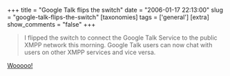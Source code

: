 +++
title = "Google Talk flips the switch"
date = "2006-01-17 22:13:00"
slug = "google-talk-flips-the-switch"
[taxonomies]
tags = ['general']
[extra]
show_comments = "false"
+++

> I flipped the switch to connect the Google Talk Service to the public XMPP network this morning. Google Talk users can now chat with users on other XMPP services and vice versa.

[Wooooo!](http://googletalk.blogspot.com/2006/01/xmpp-federation.html)
